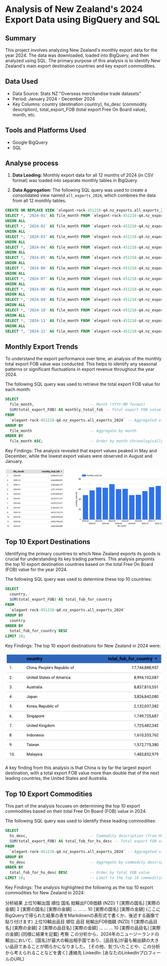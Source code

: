 
# Analysis of New Zealand's 2024 Export Data using BigQuery and SQL

## Summary

This project involves analyzing New Zealand's monthly export data for the year 2024. The data was downloaded, loaded into BigQuery, and then analyzed using SQL. 
The primary purpose of this analysis is to identify New Zealand's main export destination countries and key export commodities.

## Data Used

- Data Source: Stats NZ "Overseas merchandise trade datasets"
- Period: January 2024 - December 2024 
- Key Columns: country (destination country), hs_desc (commodity description), total_export_FOB (total export Free On Board value), month, etc.

## Tools and Platforms Used

- Google BigQuery
- SQL

## Analyse process

1.  **Data Loading:** Monthly export data for all 12 months of 2024 (in CSV format) was loaded into separate monthly tables in BigQuery.
  
2.  **Data Aggregation:** The following SQL query was used to create a consolidated view named `all_exports_2024`, which combines the data from all 12 monthly tables.
   

 
```sql  
CREATE OR REPLACE VIEW `elegant-rock-451218-q4.nz_exports.all_exports_2024` AS
SELECT *, '2024-01' AS file_month FROM `elegant-rock-451218-q4.nz_exports.exports_2024_01`
UNION ALL
SELECT *, '2024-02' AS file_month FROM `elegant-rock-451218-q4.nz_exports.exports_2024_02`
UNION ALL
SELECT *, '2024-03' AS file_month FROM `elegant-rock-451218-q4.nz_exports.exports_2024_03`
UNION ALL
SELECT *, '2024-04' AS file_month FROM `elegant-rock-451218-q4.nz_exports.exports_2024_04`
UNION ALL
SELECT *, '2024-05' AS file_month FROM `elegant-rock-451218-q4.nz_exports.exports_2024_05`
UNION ALL
SELECT *, '2024-06' AS file_month FROM `elegant-rock-451218-q4.nz_exports.exports_2024_06`
UNION ALL
SELECT *, '2024-07' AS file_month FROM `elegant-rock-451218-q4.nz_exports.exports_2024_07`
UNION ALL
SELECT *, '2024-08' AS file_month FROM `elegant-rock-451218-q4.nz_exports.exports_2024_08`
UNION ALL
SELECT *, '2024-09' AS file_month FROM `elegant-rock-451218-q4.nz_exports.exports_2024_09`
UNION ALL
SELECT *, '2024-10' AS file_month FROM `elegant-rock-451218-q4.nz_exports.exports_2024_10`
UNION ALL
SELECT *, '2024-11' AS file_month FROM `elegant-rock-451218-q4.nz_exports.exports_2024_11`
UNION ALL
SELECT *, '2024-12' AS file_month FROM `elegant-rock-451218-q4.nz_exports.exports_2024_12`;
```

## Monthly Export Trends

To understand the export performance over time, an analysis of the monthly total export FOB value was conducted. 
This helps to identify any seasonal patterns or significant fluctuations in export revenue throughout the year 2024.

The following SQL query was used to retrieve the total export FOB value for each month:

```sql
SELECT
  file_month,                         -- Month (YYYY-MM format)
  SUM(total_export_FOB) AS monthly_total_fob -- Total export FOB value for the month
FROM
  `elegant-rock-451218-q4.nz_exports.all_exports_2024` -- Aggregated view
GROUP BY
  file_month                          -- Aggregate by month
ORDER BY
  file_month ASC;                     -- Order by month chronologically
```
Key Findings:
The analysis revealed that export values peaked in May and December, while the lowest export values were observed in August and January.

![Monthly Export Trend Chart](./monthly_export_trend_chart_v2.png)


## Top 10 Export Destinations

Identifying the primary countries to which New Zealand exports its goods is crucial for understanding its key trading partners. This analysis pinpoints the top 10 export destination countries based on the total Free On Board (FOB) value for the year 2024.

The following SQL query was used to determine these top 10 countries:

```sql
SELECT
  country,                         
  SUM(total_export_FOB) AS total_fob_for_country 
FROM
  `elegant-rock-451218-q4.nz_exports.all_exports_2024` 
GROUP BY
  country                           
ORDER BY
  total_fob_for_country DESC        
LIMIT 10;
```
Key Findings:
The top 10 export destinations for New Zealand in 2024 were:

![Top 10 Export Destinations Chart](./export_destinations_chart.png)

A key finding from this analysis is that China is by far the largest export destination, with a total export FOB value more than double that of the next leading countries, the United States and Australia.


## Top 10 Export Commodities

This part of the analysis focuses on determining the top 10 export commodities based on their total Free On Board (FOB) value in 2024.

The following SQL query was used to identify these leading commodities:

```sql
SELECT
  hs_desc,                            -- Commodity description (from HS code)
  SUM(total_export_FOB) AS total_fob_for_hs_desc -- Total export FOB value for the commodity
FROM
  `elegant-rock-451218-q4.nz_exports.all_exports_2024` -- Aggregated view
GROUP BY
  hs_desc                             -- Aggregate by commodity description
ORDER BY
  total_fob_for_hs_desc DESC          -- Order by total FOB value
LIMIT 10;                             -- Limit to the top 10 commodities                          
```
Key Findings:
The analysis highlighted the following as the top 10 export commodities for New Zealand in 2024:




分析結果
上位10輸出国
順位	国名	総輸出FOB価額 (NZD)
1	[実際の国名]	[実際の金額]
2	[実際の国名]	[実際の金額]
...	...	...
10	[実際の国名]	[実際の金額]
(ここにBigQueryで得られた結果の表をMarkdownの表形式で書くか、後述する画像で貼り付けます)
上位10輸出品目
順位	品目	総輸出FOB価額 (NZD)
1	[実際の品目名]	[実際の金額]
2	[実際の品目名]	[実際の金額]
...	...	...
10	[実際の品目名]	[実際の金額]
(同様に結果を記載)
考察
この分析から、2024年のニュージーランドの輸出において、[国名]が最大の輸出相手国であり、[品目名]が最も輸出額の大きい品目であることが明らかになりました。
[その他、気づいたことや、この分析から考えられることなどを書く]
連絡先
LinkedIn: [あなたのLinkedInプロフィールのURL]






                    
